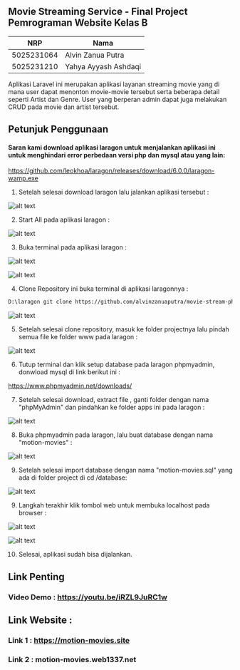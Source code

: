 ## Movie Streaming Service - Final Project Pemrograman Website Kelas B

| NRP | Nama |
|-----|------|
| 5025231064 | Alvin Zanua Putra |
| 5025231210 | Yahya Ayyash Ashdaqi |

Aplikasi Laravel ini merupakan aplikasi layanan streaming movie yang di mana user dapat menonton movie-movie tersebut serta beberapa detail seperti Artist dan Genre. User yang berperan admin dapat juga melakukan CRUD pada movie dan artist tersebut.

## Petunjuk Penggunaan

#### Saran kami download aplikasi laragon untuk menjalankan aplikasi ini untuk menghindari error perbedaan versi php dan mysql atau yang lain:

https://github.com/leokhoa/laragon/releases/download/6.0.0/laragon-wamp.exe

1. Setelah selesai download laragon lalu jalankan aplikasi tersebut :

![alt text](/README/image1.jpg)

2. Start All pada aplikasi laragon :

![alt text](/README/image2.jpg)

3. Buka terminal pada aplikasi laragon :

![alt text](/README/image3.jpg)

![alt text](/README/image4.jpg)

4. Clone Repository ini buka terminal di aplikasi laragonnya :
  
```bash
D:\laragon git clone https://github.com/alvinzanuaputra/movie-stream-phpmurni.git
```

![alt text](/README/image5.jpg)

5. Setelah selesai clone repository, masuk ke folder projectnya lalu pindah semua file ke folder www pada laragon :

![alt text](/README/image6.jpg)

6. Tutup terminal dan klik setup database pada laragon phpmyadmin, donwload mysql di link berikut ini :

https://www.phpmyadmin.net/downloads/

7. Setelah selesai download, extract file , ganti folder dengan nama "phpMyAdmin" dan pindahkan ke folder apps ini pada laragon :

![alt text](/README/image7.jpg)

8. Buka phpmyadmin pada laragon, lalu buat database dengan nama "motion-movies"  :

![alt text](/README/image8.jpg)

9. Setelah selesai import database dengan nama "motion-movies.sql" yang ada di folder project di cd /database:

![alt text](/README/image9.jpg)

9. Langkah terakhir klik tombol web untuk membuka localhost pada browser :

![alt text](/README/image10.jpg)

![alt text](/README/image11.jpg)

10. Selesai, aplikasi sudah bisa dijalankan.

## Link Penting

### Video Demo : https://youtu.be/iRZL9JuRC1w

## Link Website :

### Link 1 : https://motion-movies.site

### Link 2 : motion-movies.web1337.net

